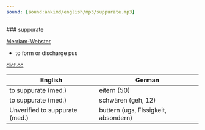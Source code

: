```yaml
---
sound: [sound:ankimd/english/mp3/suppurate.mp3]
---
```


\### suppurate

[Merriam-Webster](https://www.merriam-webster.com/dictionary/suppurate)

- to form or discharge pus

[dict.cc](https://www.dict.cc/suppurate)

| English        | German       |
| -------------- | ------------ |
| to suppurate (med.) | eitern (50) |
| to suppurate (med.) | schwären (geh, 12) |
| Unverified to suppurate (med.) | buttern (ugs, Flssigkeit, absondern) |
